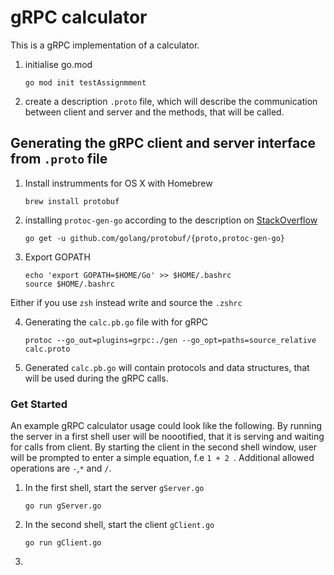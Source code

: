 # gRPC calculator

This is a gRPC implementation of a calculator.

1. initialise go.mod

    ```shell script
    go mod init testAssignmment
    ```

2. create a description `.proto` file, which will describe the communication between client and server and the methods, that will be called.


## Generating the gRPC client and server interface from `.proto` file
1. Install instrumments for OS X with Homebrew
    ```shell script
    brew install protobuf
    ```

2. installing `protoc-gen-go` according to the description on [StackOverflow](https://stackoverflow.com/questions/57700860/protoc-gen-go-program-not-found-or-is-not-executable)
    ```shell script
    go get -u github.com/golang/protobuf/{proto,protoc-gen-go}
    ```

3. Export GOPATH
    ```shell script
    echo 'export GOPATH=$HOME/Go' >> $HOME/.bashrc
    source $HOME/.bashrc
    ```
Either if you use `zsh` instead write and source the `.zshrc`  

4. Generating the `calc.pb.go` file with for gRPC
    ```shell script
    protoc --go_out=plugins=grpc:./gen --go_opt=paths=source_relative calc.proto
    ```
[//]: <Like> (<--protoc -I . --go_out=/Users/chernykh_alexander/go/src/tutorial/ calc.proto-->)

5. Generated `calc.pb.go` will contain protocols and data structures, that will be used during the gRPC calls.


### Get Started 

An example gRPC calculator usage could look like the following. By running the server in a first shell user will be noootified, that it is serving and waiting for calls from client. By starting the client in the second shell window, user will be prompted to enter a simple equation, f.e `1 + 2 `. Additional allowed operations are `-`,`*` and `/`.


1. In the first shell, start the server `gServer.go`
    ```shell script
    go run gServer.go
    ```

2. In the second shell, start the client `gClient.go`

    ```shell script
    go run gClient.go
    ```
3. 
